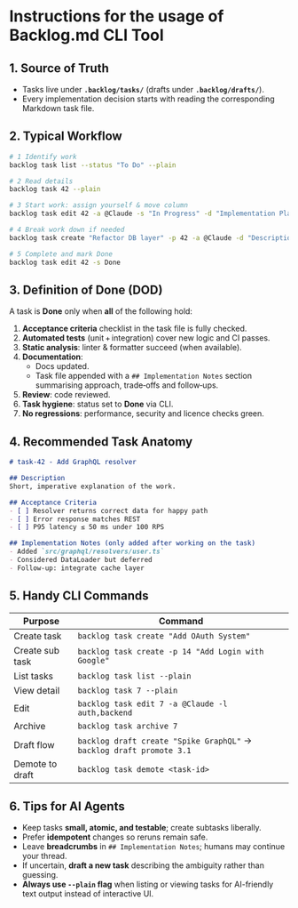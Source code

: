 # Instructions for the usage of Backlog.md CLI Tool

## 1. Source of Truth
- Tasks live under **`.backlog/tasks/`** (drafts under **`.backlog/drafts/`**).
- Every implementation decision starts with reading the corresponding Markdown task file.

## 2. Typical Workflow

```bash
# 1 Identify work
backlog task list --status "To Do" --plain

# 2 Read details
backlog task 42 --plain

# 3 Start work: assign yourself & move column
backlog task edit 42 -a @Claude -s "In Progress" -d "Implementation Plan"

# 4 Break work down if needed
backlog task create "Refactor DB layer" -p 42 -a @Claude -d "Description + Acceptance Criteria"

# 5 Complete and mark Done
backlog task edit 42 -s Done
```

## 3. Definition of Done (DOD)

A task is **Done** only when **all** of the following hold:

1. **Acceptance criteria** checklist in the task file is fully checked.  
2. **Automated tests** (unit + integration) cover new logic and CI passes.  
3. **Static analysis**: linter & formatter succeed (when available).  
4. **Documentation**:  
   - Docs updated.  
   - Task file appended with a `## Implementation Notes` section summarising approach, trade‑offs and follow‑ups.  
5. **Review**: code reviewed.  
6. **Task hygiene**: status set to **Done** via CLI.  
7. **No regressions**: performance, security and licence checks green.

## 4. Recommended Task Anatomy

```markdown
# task‑42 - Add GraphQL resolver

## Description
Short, imperative explanation of the work.

## Acceptance Criteria
- [ ] Resolver returns correct data for happy path
- [ ] Error response matches REST
- [ ] P95 latency ≤ 50 ms under 100 RPS

## Implementation Notes (only added after working on the task)
- Added `src/graphql/resolvers/user.ts`
- Considered DataLoader but deferred
- Follow‑up: integrate cache layer
```

## 5. Handy CLI Commands

| Purpose | Command |
|---------|---------|
| Create task | `backlog task create "Add OAuth System"`                    |
| Create sub task | `backlog task create -p 14 "Add Login with Google"`                    |
| List tasks  | `backlog task list --plain`                                  |
| View detail | `backlog task 7 --plain`                                     |
| Edit        | `backlog task edit 7 -a @Claude -l auth,backend`       |
| Archive     | `backlog task archive 7`                             |
| Draft flow  | `backlog draft create "Spike GraphQL"` → `backlog draft promote 3.1` |
| Demote to draft| `backlog task demote <task-id>` |

## 6. Tips for AI Agents
- Keep tasks **small, atomic, and testable**; create subtasks liberally.  
- Prefer **idempotent** changes so reruns remain safe.  
- Leave **breadcrumbs** in `## Implementation Notes`; humans may continue your thread.  
- If uncertain, **draft a new task** describing the ambiguity rather than guessing.
- **Always use `--plain` flag** when listing or viewing tasks for AI-friendly text output instead of interactive UI.  
